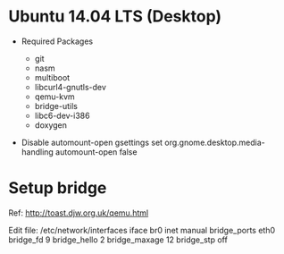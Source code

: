 # Ubuntu 14.04 LTS (Desktop)
* Required Packages
  * git
  * nasm
  * multiboot
  * libcurl4-gnutls-dev
  * qemu-kvm
  * bridge-utils
  * libc6-dev-i386 
  * doxygen 

* Disable automount-open
gsettings set org.gnome.desktop.media-handling automount-open false

# Setup bridge
Ref: http://toast.djw.org.uk/qemu.html

Edit file: /etc/network/interfaces
iface br0 inet manual
	bridge_ports eth0
	bridge_fd 9
	bridge_hello 2
	bridge_maxage 12
	bridge_stp off
